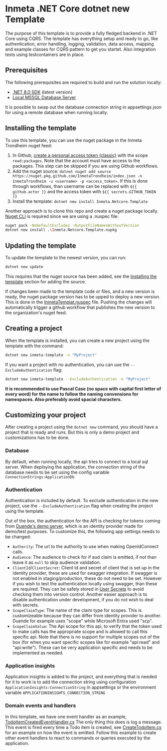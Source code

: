 # Inmeta .NET Core dotnet new Template

The purpose of this template is to provide a fully fledged backend in .NET Core using CQRS. The template has everything setup and ready to go, like authentication, error handling, logging, validation, data access, mapping and example classes for CQRS pattern to get you startet. Also integration tests using testcontainers are in place.

## Prerequisites

The following prerequisites are required to build and run the solution locally:

- [.NET 8.0 SDK](https://dotnet.microsoft.com/download/dotnet/8.0) (latest version)
- [Local MSSQL Database Server](https://www.microsoft.com/en-us/sql-server/sql-server-downloads)

It is possible to swap out the database connection string in appsettings.json for using a remote database when running locally.

## Installing the template

To use this template, you can use the nuget package in the Inmeta Trondheim nuget feed:
1. In Github, [create a personal access token (classic)](https://docs.github.com/en/authentication/keeping-your-account-and-data-secure/managing-your-personal-access-tokens#creating-a-personal-access-token-classic) with the scope ```read:packages```. Note that the account must have access to the packages. This step can be skipped if you are using Github workflows.
2. Add the nuget source:
```dotnet nuget add source https://nuget.pkg.github.com/InmetaTrondheim/index.json -n InmetaTrondheim -u <username> -p <access_token>```.
If this is done through workflows, than username can be replaced with ```${{ github.actor }}``` and the access token with ```${{ secrets.GITHUB_TOKEN }} ```
3. Install the template:
```dotnet new install Inmeta.Netcore.Template```

Another approach is to clone this repo and create a nuget package locally. [Nuget CLI](https://learn.microsoft.com/en-us/nuget/reference/nuget-exe-cli-reference?tabs=windows#installing-nugetexe) is required since we are using a .nuspec file:

```bash 
nuget pack -NoDefaultExcludes -OutputFileNamesWithoutVersion
dotnet new install .\Inmeta.Netcore.Template.nupkg
```

## Updating the template

To update the template to the newest version, you can run: 
```bash 
dotnet new update
```
This requires that the nuget source has been added, see the [Installing the template](#installing-the-template) section for adding the source.


If changes been made to the template code or files, and a new version is ready, the nuget package version has to be upped to deploy a new version. This is done in the [InmetaTemplat.nuspec](./InmetaTemplate.nuspec) file. Pushing the changes will automatically trigger a github workflow that publishes the new version to the organization's nuget feed.

## Creating a project

When the template is installed, you can create a new project using the template with the command:
```bash 
dotnet new inmeta-template -n "MyProject"
```

If you want a project with no authentication, you can use the ```--ExcludeAuthentication``` flag:
```bash 
dotnet new inmeta-template --ExcludeAuthentication -n "MyProject"
```

**It is recommended to use Pascal Case (no space with capital first letter of every word) for the name to follow the naming convensions for namespaces. Also preferably avoid spacial characters.**

## Customizing your project

After creating a project using the ```dotnet new``` command, you should have a project that is ready and runs. But this is only a demo project and customizations has to be done.

### Database

By default, when running locally, the api tries to connect to a local sql server. When deploying the application, the connection string of the database needs to be set using the config variable ```ConnectionStrings:ApplicationDb```

### Authentication

Authentication is included by default. To exclude authentication in the new project, use the ```--ExcludeAuthentication``` flag when creating the project using the template.

Out of the box, the authentication for the API is checking for tokens coming from [Duende's demo server](https://demo.duendesoftware.com/), which is an identity provider made for demo/test purposes.
To customize this, the following app settings needs to be changed:
- ```Authority```: The url to the authority to use when making OpenIdConnect calls.
- ```Audience```: The audience to check for if aud claim is emitted, if not than leave it as ```null``` to skip audience validation.
- ```ClientId```/```ClientSecret```: Client Id and secret of client that is set up in the identity provider, these are used for swagger integration. If swagger is not enabled in staging/production, these do not need to be set. However if you wish to test the authentication locally using swagger, than these are required. They can be safely stored in [User Secrets](https://learn.microsoft.com/en-us/aspnet/core/security/app-secrets?view=aspnetcore-8.0&tabs=windows) to avoid checking them into version control. Another easier approach is to disable authentication under development, if you do not wish to deal with secrets.
- ```ScopeClaimType```: The name of the claim type for scopes. This is customizeable because they can differ from identity provider to another. Duende for example uses "scope" while Microsoft Entra used "scp".
- ```ScopeClaimValue```: The Api scope for this api, to verify that the token used to make calls has the appropriate scope and is allowed to call this specific api. Note that there is no support for multiple scopes out of the box (for when you want specific scopes like for example "api:read" and "api:write"). These can be very application specific and needs to be implemented as needed.

### Application insights

Application insights is added to the project, and everything that is needed for it to work is to add the connection string using configuration ```ApplicationInsights:ConnectionString``` in appsettings or the environment variable ```APPLICATIONINSIGHTS_CONNECTION_STRING```

### Domain events and handlers

In this template, we have one event handler as an example, [TodoItemCreatedEventHandler.cs](./src/Application/TodoItems/EventHandlers/TodoItemCreatedEventHandler.cs) The only thing this does is log a message. This event is fired every time a Todo item is created, see [CreateTodoItem.cs](./src/Application/TodoItems/Commands/CreateTodoItem.cs) for an example on how the event is emitted. Follow this example to create other event handlers to react to commands or queries executed by the application.
